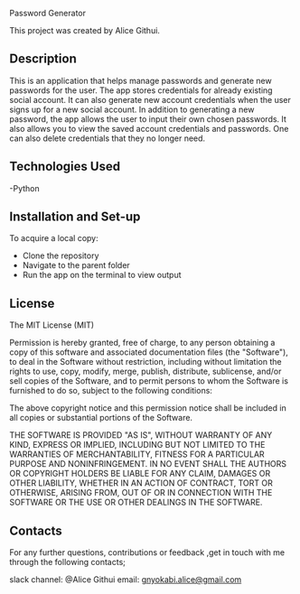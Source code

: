 Password Generator

This project was created by Alice Githui.

## Description
This is an application that helps manage passwords and generate new passwords for the user. The app stores credentials for already existing social account. It can also generate new account credentials when the user signs up for a new social account. In addition to generating a new password, the app allows the user to input their own chosen passwords. It also allows you to view the saved account credentials and passwords. One can also delete credentials that they no longer need.

## Technologies Used

-Python

## Installation and Set-up

To acquire a local copy:

- Clone the repository
- Navigate to the parent folder
- Run the app on the terminal to view output

## License

The MIT License (MIT)

Permission is hereby granted, free of charge, to any person obtaining a copy of this software and associated documentation files (the "Software"), to deal in the Software without restriction, including without limitation the rights to use, copy, modify, merge, publish, distribute, sublicense, and/or sell copies of the Software, and to permit persons to whom the Software is furnished to do so, subject to the following conditions:

The above copyright notice and this permission notice shall be included in all copies or substantial portions of the Software.

THE SOFTWARE IS PROVIDED "AS IS", WITHOUT WARRANTY OF ANY KIND, EXPRESS OR IMPLIED, INCLUDING BUT NOT LIMITED TO THE WARRANTIES OF MERCHANTABILITY, FITNESS FOR A PARTICULAR PURPOSE AND NONINFRINGEMENT. IN NO EVENT SHALL THE AUTHORS OR COPYRIGHT HOLDERS BE LIABLE FOR ANY CLAIM, DAMAGES OR OTHER LIABILITY, WHETHER IN AN ACTION OF CONTRACT, TORT OR OTHERWISE, ARISING FROM, OUT OF OR IN CONNECTION WITH THE SOFTWARE OR THE USE OR OTHER DEALINGS IN THE SOFTWARE.

## Contacts

For any further questions, contributions or feedback ,get in touch with me through the following contacts;

slack channel: @Alice Githui
email: gnyokabi.alice@gmail.com
